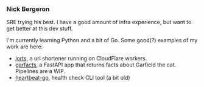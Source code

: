 ### Nick Bergeron

SRE trying his best. I have a good amount of infra experience, but want to get better at this dev stuff.

I'm currently learning Python and a bit of Go. Some good(?) examples of my work are here:

- [jorts](https://github.com/nwber/jorts), a url shortener running on CloudFlare workers.
- [garfacts](https://github.com/nwber/garfacts), a FastAPI app that returns facts about Garfield the cat. Pipelines are a WIP.
- [heartbeat-go](https://github.com/nwber/heartbeat-go), health check CLI tool (a bit old)

<!--
**nwber/nwber** is a ✨ _special_ ✨ repository because its `README.md` (this file) appears on your GitHub profile.

Here are some ideas to get you started:

- 🔭 I’m currently working on ...
- 🌱 I’m currently learning ...
- 👯 I’m looking to collaborate on ...
- 🤔 I’m looking for help with ...
- 💬 Ask me about ...
- 📫 How to reach me: ...
- 😄 Pronouns: ...
- ⚡ Fun fact: ...
-->
